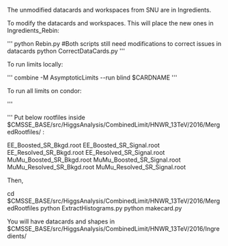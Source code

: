 The unmodified datacards and workspaces from SNU are in Ingredients.

To modify the datacards and workspaces. This will place the new ones in Ingredients_Rebin:

'''
python Rebin.py #Both scripts still need modifications to correct issues in datacards
python CorrectDataCards.py
'''

To run limits locally:

'''
combine -M AsymptoticLimits --run blind $CARDNAME
'''

To run all limits on condor:

'''

'''
Put below rootfiles inside $CMSSE_BASE/src/HiggsAnalysis/CombinedLimit/HNWR_13TeV/2016/MergedRootfiles/ :

EE_Boosted_SR_Bkgd.root
EE_Boosted_SR_Signal.root
EE_Resolved_SR_Bkgd.root
EE_Resolved_SR_Signal.root
MuMu_Boosted_SR_Bkgd.root
MuMu_Boosted_SR_Signal.root
MuMu_Resolved_SR_Bkgd.root
MuMu_Resolved_SR_Signal.root

Then, 

cd $CMSSE_BASE/src/HiggsAnalysis/CombinedLimit/HNWR_13TeV/2016/MergedRootfiles 
python ExtractHistograms.py
python makecard.py

You will have datacards and shapes in $CMSSE_BASE/src/HiggsAnalysis/CombinedLimit/HNWR_13TeV/2016/Ingredients/

